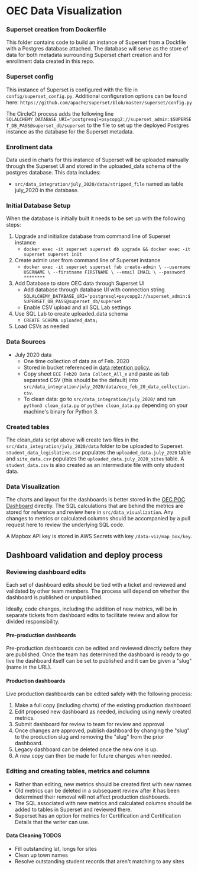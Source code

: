 # OEC Data Visualization

### Superset creation from Dockerfile

This folder contains code to build an instance of Superset from a Dockfile with a Postgres database attached.
The database will serve as the store of data for both metadata surrounding Superset chart creation and for enrollment data created in this repo.

### Superset config

This instance of Superset is configured with the file in `config/superset_config.py`. Additional configuration options can be found here: `https://github.com/apache/superset/blob/master/superset/config.py`

The CircleCI process adds the following line `SQLALCHEMY_DATABASE_URI='postgresql+psycopg2://superset_admin:$SUPERSET_DB_PASS@superset_db/superset` to the file to set up the deployed Postgres instance as the database for the Superset metadata.

### Enrollment data

Data used in charts for this instance of Superset will be uploaded manually through the Superset UI and stored in the uploaded_data schema of the postgres database.
This data includes:
- `src/data_integration/july_2020/data/stripped_file` named as table july_2020 in the database.

### Initial Database Setup
 
When the database is initially built it needs to be set up with the following steps:

1. Upgrade and initialize database from command line of Superset instance
   - `docker exec -it superset superset db upgrade && docker exec -it superset superset init`
1. Create admin user from command line of Superset instance
   - `docker exec -it superset superset fab create-admin \
                 --username USERNAME \
                --firstname FIRSTNAME \
                --email EMAIL \
                --password ********`
1. Add Database to store OEC data through Superset UI 
   - Add database through database UI with connection string `SQLALCHEMY_DATABASE_URI='postgresql+psycopg2://superset_admin:$SUPERSET_DB_PASS@superset_db/superset`
   - Enable CSV upload and all SQL Lab settings
1. Use SQL Lab to create uploaded_data schema
   - `CREATE SCHEMA uploaded_data;`
1. Load CSVs as needed 

### Data Sources

- July 2020 data
  - One time collection of data as of Feb. 2020
  - Stored in bucket referenced in [data retention policy.](https://docs.google.com/document/d/1fBBjWPdC9w8YUlCT47s9-G9jzy0vOQ9ejONviXkkCxI/edit#heading=h.3aiijg3fhho3)
  - Copy sheet `ECE Feb20 Data Collect_All_e` and paste as tab separated CSV (this should be the default) into `src/data_integration/july_2020/data/ece_feb_20_data_collection.csv`.
  - To clean data: go to `src/data_integration/july_2020/` and run `python3 clean_data.py` or `python clean_data.py` depending on your machine's binary for Python 3.
  
### Created tables

The clean_data script above will create two files in the `src/data_integration/july_2020/data` folder to be uploaded to Superset.
`student_data_legislative.csv` populates the `uploaded_data.july_2020` table and `site_data.csv` populates the `uploaded_data.july_2020_sites` table. 
A `student_data.csv` is also created as an intermediate file with only student data.
  
### Data Visualization

The charts and layout for the dashboards is better stored in the [OEC POC Dashboard](http://ec2-3-134-85-99.us-east-2.compute.amazonaws.com/superset/dashboard/3/) directly. 
The SQL calculations that are behind the metrics are stored for reference and review here in `src/data_visualization`. 
Any changes to metrics or calculated columns should be accompanied by a pull request here to review the underlying SQL code.

A Mapbox API key is stored in AWS Secrets with key `/data-viz/map_box/key`. 

## Dashboard validation and deploy process

### Reviewing dashboard edits

Each set of dashboard edits should be tied with a ticket and reviewed and validated by other team members. The process will depend on whether the dashboard is published or unpublished.

Ideally, code changes, including the addition of new metrics, will be in separate tickets from dashboard edits to facilitate review and allow for divided responsibility.

#### Pre-production dashboards

Pre-production dashboards can be edited and reviewed directly before they are published. Once the team has determined the dashboard is ready to go live the dashboard itself can be set to published and it can be given a "slug" (name in the URL).
  
#### Production dashboards

Live production dashboards can be edited safely with the following process:

1. Make a full copy (including charts) of the existing production dashboard
1. Edit proposed new dashboard as needed, including using newly created metrics.
1. Submit dashboard for review to team for review and approval
1. Once changes are approved, publish dashboard by changing the "slug" to the production slug and removing the "slug" from the prior dashboard.
1. Legacy dashboard can be deleted once the new one is up. 
1. A new copy can then be made for future changes when needed.


### Editing and creating tables, metrics and columns

- Rather than editing, new metrics should be created first with new names
- Old metrics can be deleted in a subsequent review after it has been determined their removal will not affect production dashboards.
- The SQL associated with new metrics and calculated columns should be added to tables in Superset and reviewed there.
- Superset has an option for metrics for Certification and Certification Details that the writer can use.



#### Data Cleaning TODOS
- Fill outstanding lat, longs for sites
- Clean up town names
- Resolve outstanding student records that aren't matching to any sites

